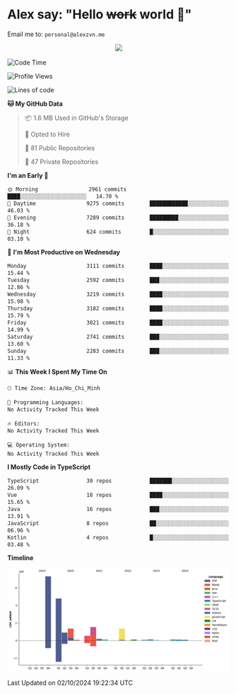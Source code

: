 # Alex say: "Hello ~~work~~ world 🐾"
Email me to: `personal@alexzvn.me`


<p align=center>
  <a href="https://skillicons.dev">
    <img src="https://skillicons.dev/icons?i=ts,js,php,nodejs,bun,vue,nuxt,react,svelte,tauri,laravel,rust,mongodb,docker,electron,redis,rabbitmq,tailwind,git,cloudflare,elysia,mysql,nginx,rollupjs,sentry,ubuntu,yarn,html,css,vite" />
  </a>
</p>

<!--START_SECTION:waka-->
![Code Time](http://img.shields.io/badge/Code%20Time-1%2C066%20hrs%2055%20mins-blue)

![Profile Views](http://img.shields.io/badge/Profile%20Views-1-blue)

![Lines of code](https://img.shields.io/badge/From%20Hello%20World%20I%27ve%20Written-18.6%20million%20lines%20of%20code-blue)

**🐱 My GitHub Data** 

> 📦 1.6 MB Used in GitHub's Storage 
 > 
> 💼 Opted to Hire
 > 
> 📜 81 Public Repositories 
 > 
> 🔑 47 Private Repositories 
 > 
**I'm an Early 🐤** 

```text
🌞 Morning                2961 commits        ████░░░░░░░░░░░░░░░░░░░░░   14.70 % 
🌆 Daytime                9275 commits        ████████████░░░░░░░░░░░░░   46.03 % 
🌃 Evening                7289 commits        █████████░░░░░░░░░░░░░░░░   36.18 % 
🌙 Night                  624 commits         █░░░░░░░░░░░░░░░░░░░░░░░░   03.10 % 
```
📅 **I'm Most Productive on Wednesday** 

```text
Monday                   3111 commits        ████░░░░░░░░░░░░░░░░░░░░░   15.44 % 
Tuesday                  2592 commits        ███░░░░░░░░░░░░░░░░░░░░░░   12.86 % 
Wednesday                3219 commits        ████░░░░░░░░░░░░░░░░░░░░░   15.98 % 
Thursday                 3182 commits        ████░░░░░░░░░░░░░░░░░░░░░   15.79 % 
Friday                   3021 commits        ████░░░░░░░░░░░░░░░░░░░░░   14.99 % 
Saturday                 2741 commits        ███░░░░░░░░░░░░░░░░░░░░░░   13.60 % 
Sunday                   2283 commits        ███░░░░░░░░░░░░░░░░░░░░░░   11.33 % 
```


📊 **This Week I Spent My Time On** 

```text
🕑︎ Time Zone: Asia/Ho_Chi_Minh

💬 Programming Languages: 
No Activity Tracked This Week

🔥 Editors: 
No Activity Tracked This Week

💻 Operating System: 
No Activity Tracked This Week
```

**I Mostly Code in TypeScript** 

```text
TypeScript               30 repos            ███████░░░░░░░░░░░░░░░░░░   26.09 % 
Vue                      18 repos            ████░░░░░░░░░░░░░░░░░░░░░   15.65 % 
Java                     16 repos            ███░░░░░░░░░░░░░░░░░░░░░░   13.91 % 
JavaScript               8 repos             ██░░░░░░░░░░░░░░░░░░░░░░░   06.96 % 
Kotlin                   4 repos             █░░░░░░░░░░░░░░░░░░░░░░░░   03.48 % 
```



**Timeline**

![Lines of Code chart](https://raw.githubusercontent.com/alexzvn/alexzvn/main/assets/bar_graph.png)


 Last Updated on 02/10/2024 19:22:34 UTC
<!--END_SECTION:waka-->

